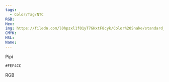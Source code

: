 ```yaml
---
tags:
  - Color/Tag/NTC
RGB:
Hex:
img: https://filedn.com/l0hpzxl1f01yT7GHxtF8cyk/Color%20Snake/standard_csv_to_svg/%23/FEF4CC.svg
CMYK:
HSL:
Name:
---
```

Pipi
```palette
#FEF4CC
```
RGB

